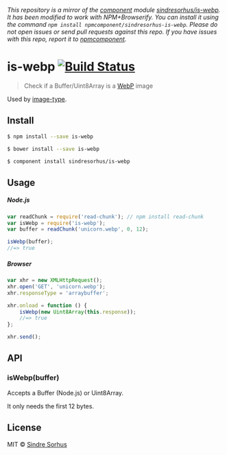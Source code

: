 *This repository is a mirror of the [component](http://component.io) module [sindresorhus/is-webp](http://github.com/sindresorhus/is-webp). It has been modified to work with NPM+Browserify. You can install it using the command `npm install npmcomponent/sindresorhus-is-webp`. Please do not open issues or send pull requests against this repo. If you have issues with this repo, report it to [npmcomponent](https://github.com/airportyh/npmcomponent).*
# is-webp [![Build Status](https://travis-ci.org/sindresorhus/is-webp.svg?branch=master)](https://travis-ci.org/sindresorhus/is-webp)

> Check if a Buffer/Uint8Array is a [WebP](http://en.wikipedia.org/wiki/WebP) image

Used by [image-type](https://github.com/sindresorhus/image-type).


## Install

```sh
$ npm install --save is-webp
```

```sh
$ bower install --save is-webp
```

```sh
$ component install sindresorhus/is-webp
```


## Usage

##### Node.js

```js
var readChunk = require('read-chunk'); // npm install read-chunk
var isWebp = require('is-webp');
var buffer = readChunk('unicorn.webp', 0, 12);

isWebp(buffer);
//=> true
```

##### Browser

```js
var xhr = new XMLHttpRequest();
xhr.open('GET', 'unicorn.webp');
xhr.responseType = 'arraybuffer';

xhr.onload = function () {
	isWebp(new Uint8Array(this.response));
	//=> true
};

xhr.send();
```


## API

### isWebp(buffer)

Accepts a Buffer (Node.js) or Uint8Array.

It only needs the first 12 bytes.


## License

MIT © [Sindre Sorhus](http://sindresorhus.com)
